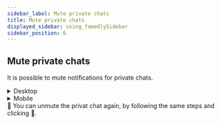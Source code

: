 ```yaml
---
sidebar_label: Mute private chats
title: Mute private chats
displayed_sidebar: using_famedlySidebar
sidebar_position: 6
---
```

## Mute private chats

It is possible to mute notifications for private chats.

<details>
<summary>Desktop</summary>

1. Click ℹ in the top right corner of a privat chat to open the private chat details.
2. Click on 🔔 to mute the private chat.

</details>

<details>
<summary>Mobile</summary>

1. Tap the header of a privat chat to open the privat chat details.
2. Tap 🔔 to mute the group.

</details>

<aside>
🚧 You can unmute the privat chat again, by following the same steps and clicking 🔕.

</aside>